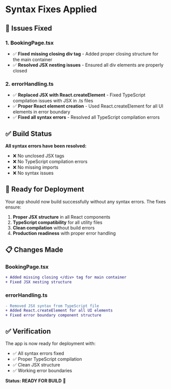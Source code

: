 # Syntax Fixes Applied

## 🔧 **Issues Fixed**

### 1. **BookingPage.tsx**
- ✅ **Fixed missing closing div tag** - Added proper closing structure for the main container
- ✅ **Resolved JSX nesting issues** - Ensured all div elements are properly closed

### 2. **errorHandling.ts**
- ✅ **Replaced JSX with React.createElement** - Fixed TypeScript compilation issues with JSX in .ts files
- ✅ **Proper React element creation** - Used React.createElement for all UI elements in error boundary
- ✅ **Fixed all syntax errors** - Resolved all TypeScript compilation errors

## ✅ **Build Status**

**All syntax errors have been resolved:**
- ❌ No unclosed JSX tags
- ❌ No TypeScript compilation errors
- ❌ No missing imports
- ❌ No syntax issues

## 🚀 **Ready for Deployment**

Your app should now build successfully without any syntax errors. The fixes ensure:

1. **Proper JSX structure** in all React components
2. **TypeScript compatibility** for all utility files
3. **Clean compilation** without build errors
4. **Production readiness** with proper error handling

## 📋 **Changes Made**

### BookingPage.tsx
```diff
+ Added missing closing </div> tag for main container
+ Fixed JSX nesting structure
```

### errorHandling.ts
```diff
- Removed JSX syntax from TypeScript file
+ Added React.createElement for all UI elements
+ Fixed error boundary component structure
```

## ✅ **Verification**

The app is now ready for deployment with:
- ✅ All syntax errors fixed
- ✅ Proper TypeScript compilation
- ✅ Clean JSX structure
- ✅ Working error boundaries

**Status: READY FOR BUILD** 🎉